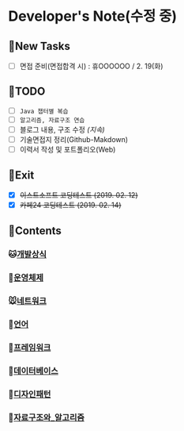 # Developer's Note(수정 중)

## :memo:**New Tasks**
- [ ] 면접 준비(면접합격 시) : 휴OOOOOO / 2. 19(화)

## :memo:**TODO**

- [ ] ``Java 챕터별 복습``
- [ ] ``알고리즘, 자료구조 연습``
- [ ] 블로그 내용, 구조 수정 *(지속)*
- [ ] 기술면접지 정리(Github-Makdown)
- [ ] 이력서 작성 및 포트폴리오(Web)
<!-- - [ ] ~~*면접 준비(면접합격 시)*~~ -->

## :memo:Exit

- [X] ~~이스트소프트 코딩테스트 (2019. 02. 12)~~
- [X] ~~카페24 코딩테스트 (2019. 02. 14)~~

## :memo:**Contents**

### :cat:[개발상식](/chapter1-개발상식)

### :dog:[운영체제](/chapter2-운영체제)

### :mouse:[네트워크](/chapter3-네트워크)

### :hamster:[언어](/chapter4.0-언어)

### :rabbit:[프레임워크](/chapter4.5-프레임워크)

### :wolf:[데이터베이스](/chapter5-데이터베이스)

### :frog:[디자인패턴](/chapter6-디자인패턴)

### :tiger:[자료구조와_알고리즘](/chapter7-자료구조와_알고리즘)
